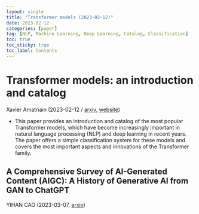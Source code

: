 ```yaml
---
layout: single
title: "Transformer models (2023-02-12)"
date: 2023-02-12
categories: [paper]
tag: [NLP, Machine Learning, Deep Learning, Catalog, Classification]
toc: true
toc_sticky: true
toc_label: Contents
---
```


# Transformer models: an introduction and catalog
Xavier Amatriain (2023-02-12 / 
[arxiv](https://arxiv.org/pdf/2302.07730.pdf), [website](https://amatriain.net/blog/transformer-models-an-introduction-and-catalog-2d1e9039f376/))
- This paper provides an introduction and catalog of the most popular Transformer models, which have become increasingly important in natural language processing (NLP) and deep learning in recent years. The paper offers a simple classification system for these models and covers the most important aspects and innovations of the Transformer family.

## A Comprehensive Survey of AI-Generated Content (AIGC): A History of Generative AI from GAN to ChatGPT
YIHAN CAO (2023-03-07, [arxiv](https://arxiv.org/pdf/2303.04226.pdf))

